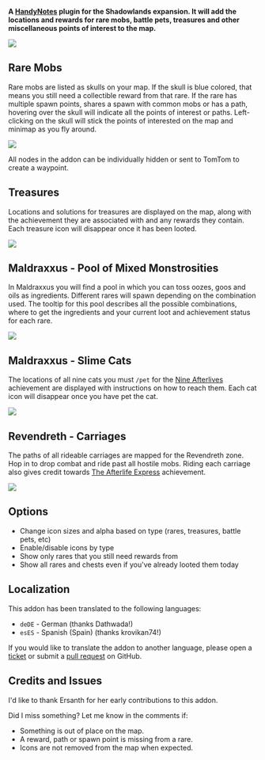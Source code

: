 **A [HandyNotes](https://www.curseforge.com/wow/addons/handynotes) plugin for the Shadowlands expansion. It will add the locations and rewards for rare mobs, battle pets, treasures and other miscellaneous points of interest to the map.**

![](https://media.githubusercontent.com/media/zarillion/handynotes-plugins/master/plugins/09_Shadowlands/images/banner.png)

## Rare Mobs

Rare mobs are listed as skulls on your map. If the skull is blue colored, that means you still need a collectible reward from that rare. If the rare has multiple spawn points, shares a spawn with common mobs or has a path, hovering over the skull will indicate all the points of interest or paths. Left-clicking on the skull will stick the points of interested on the map and minimap as you fly around.

![](https://media.githubusercontent.com/media/zarillion/handynotes-plugins/master/plugins/09_Shadowlands/images/rares.png)

All nodes in the addon can be individually hidden or sent to TomTom to create a waypoint.

## Treasures

Locations and solutions for treasures are displayed on the map, along with the achievement they are associated with and any rewards they contain. Each treasure icon will disappear once it has been looted.

![](https://media.githubusercontent.com/media/zarillion/handynotes-plugins/master/plugins/09_Shadowlands/images/treasures.png)

## Maldraxxus - Pool of Mixed Monstrosities

In Maldraxxus you will find a pool in which you can toss oozes, goos and oils as ingredients. Different rares will spawn depending on the combination used. The tooltip for this pool describes all the possible combinations, where to get the ingredients and your current loot and achievement status for each rare.

![](https://media.githubusercontent.com/media/zarillion/handynotes-plugins/master/plugins/09_Shadowlands/images/mixed_pool.png)

## Maldraxxus - Slime Cats

The locations of all nine cats you must `/pet` for the [Nine Afterlives](https://shadowlands.wowhead.com/achievement=14634/nine-afterlives) achievement are displayed with instructions on how to reach them. Each cat icon will disappear once you have pet the cat.

![](https://media.githubusercontent.com/media/zarillion/handynotes-plugins/master/plugins/09_Shadowlands/images/slime_cats.png)

## Revendreth - Carriages

The paths of all rideable carriages are mapped for the Revendreth zone. Hop in to drop combat and ride past all hostile mobs. Riding each carriage also gives credit towards [The Afterlife Express](https://shadowlands.wowhead.com/achievement=14771/the-afterlife-express) achievement.

![](https://media.githubusercontent.com/media/zarillion/handynotes-plugins/master/plugins/09_Shadowlands/images/carriages.png)

## Options

* Change icon sizes and alpha based on type (rares, treasures, battle pets, etc)
* Enable/disable icons by type
* Show only rares that you still need rewards from
* Show all rares and chests even if you've already looted them today

## Localization

This addon has been translated to the following languages:

* `deDE` - German (thanks Dathwada!)
* `esES` - Spanish (Spain) (thanks krovikan74!)

If you would like to translate the addon to another language, please open a [ticket](https://github.com/zarillion/handynotes-plugins/issues) or submit a [pull request](https://github.com/zarillion/handynotes-plugins/pulls) on GitHub.

## Credits and Issues

I'd like to thank Ersanth for her early contributions to this addon.

Did I miss something? Let me know in the comments if:

* Something is out of place on the map.
* A reward, path or spawn point is missing from a rare.
* Icons are not removed from the map when expected.